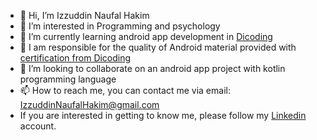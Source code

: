 - 👋 Hi, I’m Izzuddin Naufal Hakim
- 👀 I’m interested in Programming and psychology
- 🌱 I’m currently learning android app development in [Dicoding](https://www.dicoding.com/)
- :page_facing_up: I am responsible for the quality of Android material provided with [certification from Dicoding](https://www.dicoding.com/certificates/81P21VG1YZOY)
- 💞️ I’m looking to collaborate on an android app project with kotlin programming language
- 📫 How to reach me, you can contact me via email: IzzuddinNaufalHakim@gmail.com
- If you are interested in getting to know me, please follow my [Linkedin](https://www.linkedin.com/in/izzuddin-naufal-hakim-010015182/) account.
<!---
IzzuddinNaufalH/IzzuddinNaufalH is a ✨ special ✨ repository because its `README.md` (this file) appears on your GitHub profile.
You can click the Preview link to take a look at your changes.
--->
